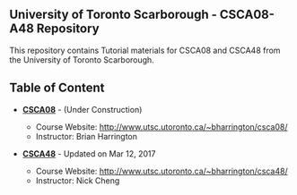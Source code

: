 University of Toronto Scarborough - CSCA08-A48 Repository
---------------

This repository contains Tutorial materials for CSCA08 and CSCA48 from the University of Toronto Scarborough.


Table of Content
---------------
+ <b>[CSCA08](./CSCA08/)</b> - (Under Construction)
	+ Course Website: http://www.utsc.utoronto.ca/~bharrington/csca08/
	+ Instructor: Brian Harrington

+ <b>[CSCA48](./CSCA48/)</b> - Updated on Mar 12, 2017
	+ Course Website: http://www.utsc.utoronto.ca/~bharrington/csca48/
	+ Instructor: Nick Cheng
